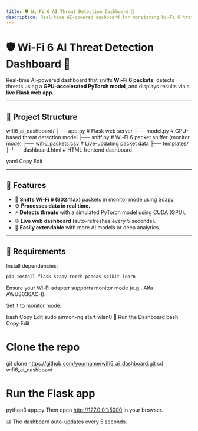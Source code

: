 ```yaml
---
title: 🛡️ Wi-Fi 6 AI Threat Detection Dashboard 🚀
description: Real-time AI-powered dashboard for monitoring Wi-Fi 6 traffic and detecting threats using GPU-accelerated AI.
---
```


# 🛡️ Wi-Fi 6 AI Threat Detection Dashboard 🚀

Real-time AI-powered dashboard that sniffs **Wi-Fi 6 packets**, detects threats using a **GPU-accelerated PyTorch model**, and displays results via a **live Flask web app**.

---

## 📁 Project Structure

wifi6_ai_dashboard/
├── app.py # Flask web server
├── model.py # GPU-based threat detection model
├── sniff.py # Wi-Fi 6 packet sniffer (monitor mode)
├── wifi6_packets.csv # Live-updating packet data
├── templates/
│ └── dashboard.html # HTML frontend dashboard

yaml
Copy
Edit

---

## 🧠 Features

- 📡 **Sniffs Wi-Fi 6 (802.11ax)** packets in monitor mode using Scapy.
- ⚙️ **Processes data in real time.**
- ⚡ **Detects threats** with a simulated PyTorch model using CUDA (GPU).
- 🌐 **Live web dashboard** (auto-refreshes every 5 seconds).
- 🎯 **Easily extendable** with more AI models or deep analytics.

---

## 🧰 Requirements

Install dependencies:

```bash
pip install flask scapy torch pandas scikit-learn
```
Ensure your Wi-Fi adapter supports monitor mode (e.g., Alfa AWUS036ACH).

Set it to monitor mode:

bash
Copy
Edit
sudo airmon-ng start wlan0
🚀 Run the Dashboard
bash
Copy
Edit
# Clone the repo
git clone https://github.com/yourname/wifi6_ai_dashboard.git
cd wifi6_ai_dashboard

# Run the Flask app
python3 app.py
Then open http://127.0.0.1:5000 in your browser.

📊 The dashboard auto-updates every 5 seconds.
